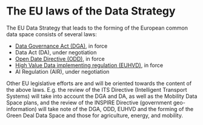 # The EU laws of the Data Strategy

The EU Data Strategy that leads to the forming of the European common data space consists of several laws:
- [Data Governance Act (DGA)](https://eur-lex.europa.eu/legal-content/EN/TXT/?uri=celex%3A52020PC0767), in force
- Data Act (DA), under negotiation
- [Open Date Directive (ODD)](https://eur-lex.europa.eu/legal-content/EN/TXT/?uri=celex%3A32019L1024), in force
- [High Value Data implementing regulation (EUHVD)](https://eur-lex.europa.eu/legal-content/EN/TXT/?uri=uriserv%3AOJ.L_.2023.019.01.0043.01.ENG), in force
- AI Regulation (AIR), under negotiation

Other EU legislative efforts are and will be oriented towards the content of the above laws. E.g. the review of the ITS Directive (Intelligent Transport Systems) will take into account the DGA and DA, as well as the Mobility Data Space plans, and the review of the INSPIRE Directive (government geo-information) will take note of the DGA, ODD, EUHVD and the forming of the Green Deal Data Space and those for agriculture, energy, and mobility.
